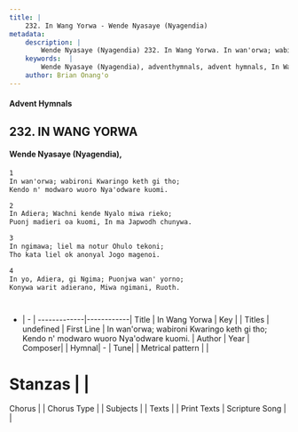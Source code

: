 ```yaml
---
title: |
    232. In Wang Yorwa - Wende Nyasaye (Nyagendia)
metadata:
    description: |
        Wende Nyasaye (Nyagendia) 232. In Wang Yorwa. In wan'orwa; wabironi Kwaringo keth gi tho; Kendo n' modwaro wuoro Nya'odware kuomi.  
    keywords:  |
        Wende Nyasaye (Nyagendia), adventhymnals, advent hymnals, In Wang Yorwa, In wan'orwa; wabironi Kwaringo keth gi tho; Kendo n' modwaro wuoro Nya'odware kuomi.. 
    author: Brian Onang'o
---
```


#### Advent Hymnals
## 232. IN WANG YORWA
####  Wende Nyasaye (Nyagendia),

```txt
1
In wan'orwa; wabironi Kwaringo keth gi tho;
Kendo n' modwaro wuoro Nya'odware kuomi.

2
In Adiera; Wachni kende Nyalo miwa rieko;
Puonj madieri oa kuomi, In ma Japwodh chunywa.

3
In ngimawa; liel ma notur Ohulo tekoni;
Tho kata liel ok anonyal Jogo magenoi.

4
In yo, Adiera, gi Ngima; Puonjwa wan' yorno;
Konywa warit adierano, Miwa ngimani, Ruoth.




```

- |   -  |
-------------|------------|
Title | In Wang Yorwa |
Key |  |
Titles | undefined |
First Line | In wan'orwa; wabironi Kwaringo keth gi tho; Kendo n' modwaro wuoro Nya'odware kuomi. |
Author | 
Year | 
Composer| |
Hymnal|  - |
Tune|  |
Metrical pattern | |
# Stanzas |  |
Chorus |  |
Chorus Type |  |
Subjects | |
Texts |  |
Print Texts | 
Scripture Song |  |
    
